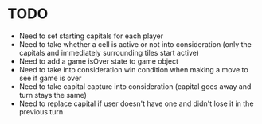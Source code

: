 # TODO

- Need to set starting capitals for each player
- Need to take whether a cell is active or not into consideration (only the capitals and immediately surrounding tiles start active)
- Need to add a game isOver state to game object
- Need to take into consideration win condition when making a move to see if game is over
- Need to take capital capture into consideration (capital goes away and turn stays the same)
- Need to replace capital if user doesn't have one and didn't lose it in the previous turn
